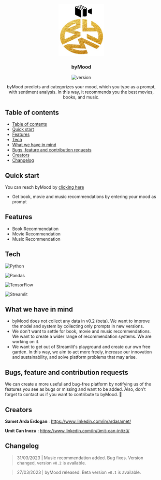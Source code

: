 <p align="center">
  <a href="https://ardasamett-bymood-v1-app-s3zy0j.streamlit.app/">
    <img src="images/bym_logo.png" alt="Logo" width=150 height=170>
  </a>


  <h3 align="center">byMood</h3>

<center>

![version](https://img.shields.io/badge/Version-0.2%20(Beta)-green)

</center>

  <p align="center">
    byMood predicts and categorizes your mood, which you type as a prompt, with sentiment analysis. In this way, it recommends you the best movies, books, and music.
    <br>
    
  </p>
</p>


## Table of contents

- [Table of contents](#table-of-contents)
- [Quick start](#quick-start)
- [Features](#features)
- [Tech](#tech)
- [What we have in mind](#what-we-have-in-mind)
- [Bugs, feature and contribution requests](#bugs-feature-and-contribution-requests)
- [Creators](#creators)
- [Changelog](#changelog)


## Quick start

You can reach byMood by <a href="https://ardasamett-bymood-v1-app-s3zy0j.streamlit.app/"> clicking here </a>

- Get book, movie and music recommendations by entering your mood as prompt
  

## Features

* Book Recommendation
* Movie Recommendation
* Music Recommendation

## Tech

![Python](https://img.shields.io/badge/python-3670A0?style=for-the-badge&logo=python&logoColor=ffdd54)

![Pandas](https://img.shields.io/badge/pandas-%23150458.svg?style=for-the-badge&logo=pandas&logoColor=white)

![TensorFlow](https://img.shields.io/badge/TensorFlow-%23FF6F00.svg?style=for-the-badge&logo=TensorFlow&logoColor=white)

![Streamlit](https://img.shields.io/badge/streamlit-%23FF4B4B.svg?&style=for-the-badge&logo=streamlit&logoColor=white")


## What we have in mind

* byMood does not collect any data in v0.2 (beta). We want to improve the model and system by collecting only prompts in new versions.
* We don't want to settle for book, movie and music recommendations. We want to create a wider range of recommendation systems. We are working on it.
* We want to get out of Streamlit's playground and create our own free garden. In this way, we aim to act more freely, increase our innovation and sustainability, and solve platform problems that may arise.

## Bugs, feature and contribution requests

We can create a more useful and bug-free platform by notifying us of the features you see as bugs or missing and want to be added. Also, don't forget to contact us if you want to contribute to byMood. :metal: 



## Creators

**Samet Arda Erdogan** : <https://www.linkedin.com/in/ardasamet/>

**Umit Can Inozu** : <https://www.linkedin.com/in/ümit-can-inözü/>




## Changelog


> 31/03/2023 |  Music recommendation added. Bug fixes. Version changed, version ``v0.2`` is available.

> 27/03/2023 |  byMood released. Beta version ``v0.1`` is available.
